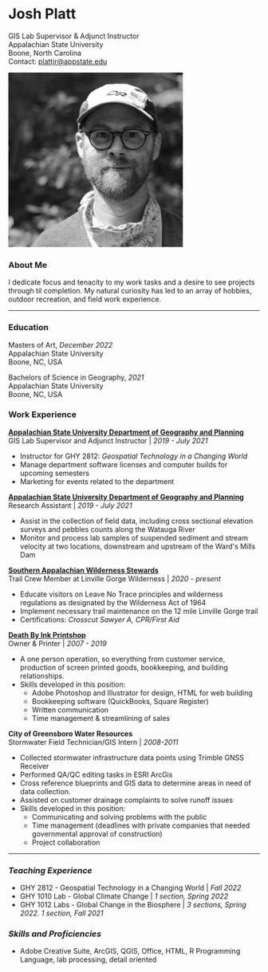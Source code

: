 # Josh Platt
GIS Lab Supervisor & Adjunct Instructor <BR>
Appalachian State University<BR>
Boone, North Carolina<BR>
Contact: plattjr@appstate.edu

<img src="assets/images/headshot.jpg" />

### About Me
I dedicate focus and tenacity to my work tasks and a desire to see projects through til completion.  My natural curiosity has led to an array of hobbies, outdoor recreation, and field work experience.
***

### Education
Masters of Art, *December 2022*\
Appalachian State University\
Boone, NC, USA

Bachelors of Science in Geography, *2021*\
Appalachian State University\
Boone, NC, USA

### Work Experience

**[Appalachian State University Department of Geography and Planning](http://geo.appstate.edu)**\
GIS Lab Supervisor and Adjunct Instructor | *2019 - July 2021*
  * Instructor for GHY 2812: *Geospatial Technology in a Changing World*
  * Manage department software licenses and computer builds for upcoming semesters
  * Marketing for events related to the department

**[Appalachian State University Department of Geography and Planning](http://geo.appstate.edu)**\
Research Assistant | *2019 - July 2021*
  * Assist in the collection of field data, including cross sectional elevation surveys and pebbles counts along the Watauga River
  * Monitor and process lab samples of suspended sediment and stream velocity at two locations, downstream and upstream of the Ward's Mills Dam

**[Southern Appalachian Wilderness Stewards](http://wildernessstewards.org)**\
Trail Crew Member at Linville Gorge Wilderness | *2020 - present*
  * Educate visitors on Leave No Trace principles and wilderness regulations as designated by the Wilderness Act of 1964
  * Implement necessary trail maintenance on the 12 mile Linville Gorge trail
  * Certifications: *Crosscut Sawyer A, CPR/First Aid*

**[Death By Ink Printshop](http://deathbyink.com)**\
Owner & Printer | *2007 - 2019*
  * A one person operation, so everything from customer service, production of screen printed goods, bookkeeping, and building relationships.
  * Skills developed in this position:
    * Adobe Photoshop and Illustrator for design, HTML for web building
    * Bookkeeping software (QuickBooks, Square Register)
    * Written communication
    * Time management & streamlining of sales

**City of Greensboro Water Resources**\
Stormwater Field Technician/GIS Intern | *2008-2011*
  * Collected stormwater infrastructure data points using Trimble GNSS Receiver
  * Performed QA/QC editing tasks in ESRI ArcGis
  * Cross reference blueprints and GIS data to determine areas in need of data collection.
  * Assisted on customer drainage complaints to solve runoff issues
  * Skills developed in this position:
    * Communicating and solving problems with the public
    * Time management (deadlines with private companies that needed governmental approval of construction)
    * Project collaboration
___

### *Teaching Experience*
  * GHY 2812 - Geospatial Technology in a Changing World | *Fall 2022*
  * GHY 1010 Lab - Global Climate Change | *1 section, Spring 2022*
  * GHY 1012 Labs - Global Change in the Biosphere | *3 sections, Spring 2022. 1 section, Fall 2021*

### *Skills and Proficiencies*
  * Adobe Creative Suite, ArcGIS, QGIS, Office, HTML, R Programming Language, lab processing, detail oriented
